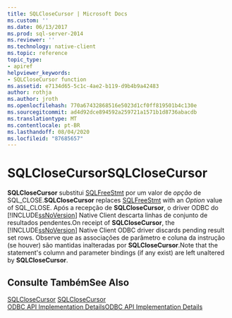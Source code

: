 ```yaml
---
title: SQLCloseCursor | Microsoft Docs
ms.custom: ''
ms.date: 06/13/2017
ms.prod: sql-server-2014
ms.reviewer: ''
ms.technology: native-client
ms.topic: reference
topic_type:
- apiref
helpviewer_keywords:
- SQLCloseCursor function
ms.assetid: e7134d65-5c1c-4ae2-b119-d9b4b9a42483
author: rothja
ms.author: jroth
ms.openlocfilehash: 770a67432868516e5023d1cf0ff819501b4c130e
ms.sourcegitcommit: ad4d92dce894592a259721a1571b1d8736abacdb
ms.translationtype: MT
ms.contentlocale: pt-BR
ms.lasthandoff: 08/04/2020
ms.locfileid: "87685657"
---
```

# <a name="sqlclosecursor"></a><span data-ttu-id="6f478-102">SQLCloseCursor</span><span class="sxs-lookup"><span data-stu-id="6f478-102">SQLCloseCursor</span></span>
  <span data-ttu-id="6f478-103">**SQLCloseCursor** substitui [SQLFreeStmt](sqlfreestmt.md) por um valor de *opção* de SQL_CLOSE.</span><span class="sxs-lookup"><span data-stu-id="6f478-103">**SQLCloseCursor** replaces [SQLFreeStmt](sqlfreestmt.md) with an *Option* value of SQL_CLOSE.</span></span> <span data-ttu-id="6f478-104">Após a recepção de **SQLCloseCursor**, o driver ODBC do [!INCLUDE[ssNoVersion](../../includes/ssnoversion-md.md)] Native Client descarta linhas de conjunto de resultados pendentes.</span><span class="sxs-lookup"><span data-stu-id="6f478-104">On receipt of **SQLCloseCursor**, the [!INCLUDE[ssNoVersion](../../includes/ssnoversion-md.md)] Native Client ODBC driver discards pending result set rows.</span></span> <span data-ttu-id="6f478-105">Observe que as associações de parâmetro e coluna da instrução (se houver) são mantidas inalteradas por **SQLCloseCursor**.</span><span class="sxs-lookup"><span data-stu-id="6f478-105">Note that the statement's column and parameter bindings (if any exist) are left unaltered by **SQLCloseCursor**.</span></span>  
  
## <a name="see-also"></a><span data-ttu-id="6f478-106">Consulte Também</span><span class="sxs-lookup"><span data-stu-id="6f478-106">See Also</span></span>  
 <span data-ttu-id="6f478-107">[SQLCloseCursor](https://go.microsoft.com/fwlink/?LinkId=59331) </span><span class="sxs-lookup"><span data-stu-id="6f478-107">[SQLCloseCursor](https://go.microsoft.com/fwlink/?LinkId=59331) </span></span>  
 [<span data-ttu-id="6f478-108">ODBC API Implementation Details</span><span class="sxs-lookup"><span data-stu-id="6f478-108">ODBC API Implementation Details</span></span>](odbc-api-implementation-details.md)  
  
  
